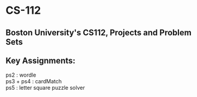 # CS-112
Boston University's CS112, Projects and Problem Sets
<br/><br/>
Key Assignments: <br/>
----
ps2 : wordle <br/>
ps3 + ps4 : cardMatch <br/>
ps5 : letter square puzzle solver <br/>
